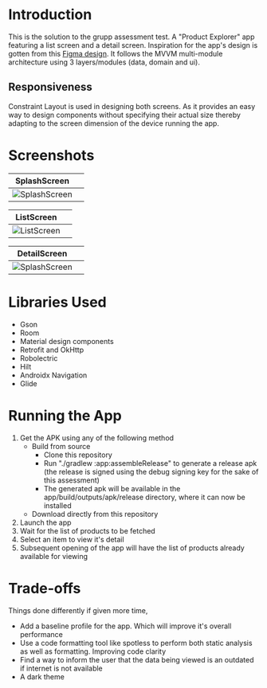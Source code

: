 # Introduction
This is the solution to the grupp assessment test. A "Product Explorer" app featuring a list screen and a detail screen. Inspiration for the app's design is gotten from this [Figma design](https://www.figma.com/design/f6qH0NbOz4yYMgcufCpCap/Clothing-Store-App%2FFashion-E-Commerce-App-%7C-App%C2%A0UI%C2%A0Kit-(Community)?node-id=0-1&node-type=canvas&t=1i1AbOvvnt16GiZG-0). It follows the MVVM multi-module architecture using 3 layers/modules (data, domain and ui).
## Responsiveness
Constraint Layout is used in designing both screens. As it provides an easy way to design components without specifying their actual size thereby adapting to the screen dimension of the device running the app. 
# Screenshots

| SplashScreen |  |
|:--------------:|:-------:
![SplashScreen](screenshot/splash.png) | 

| ListScreen |  |
|:--------------:|:-------:
![ListScreen](screenshot/list.png) |

| DetailScreen |  |
|:--------------:|:-------:
![SplashScreen](screenshot/detail.png) |

# Libraries Used
- Gson
- Room
- Material design components
- Retrofit and OkHttp
- Robolectric
- Hilt
- Androidx Navigation
- Glide

# Running the App
1. Get the APK using any of the following method
    - Build from source
        - Clone this repository
        - Run "./gradlew :app:assembleRelease" to generate a release apk (the release is signed using the debug signing key for the sake of this assessment)
        - The generated apk will be available in the app/build/outputs/apk/release directory, where it can now be installed
    - Download directly from this repository
2. Launch the app
3. Wait for the list of products to be fetched
4. Select an item to view it's detail
5. Subsequent opening of the app will have the list of products already available for viewing

# Trade-offs
Things done differently if given more time, 
- Add a baseline profile for the app. Which will improve it's overall performance
- Use a code formatting tool like spotless to perform both static analysis as well as formatting. Improving code clarity
- Find a way to inform the user that the data being viewed is an outdated if internet is not available
- A dark theme

